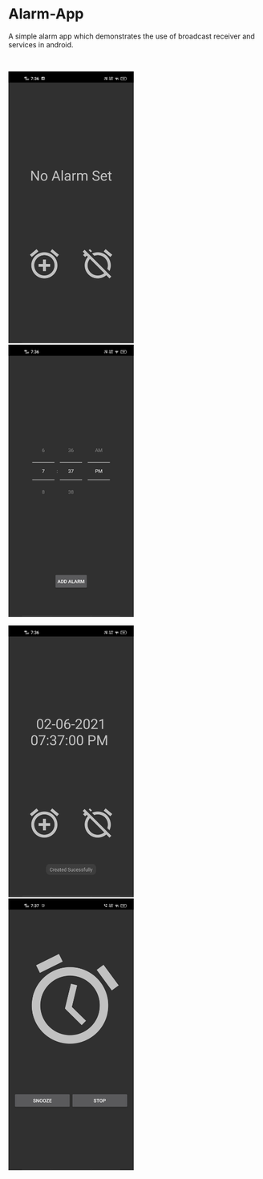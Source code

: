 # Alarm-App
A simple alarm app which demonstrates the use of broadcast receiver and services in android. 

<br>

<img src = "AlarmClock/Screenshot_20210602_193602.jpg" width="250">   &nbsp;     &nbsp;    <img src = "AlarmClock/Screenshot_20210602_193615.jpg" width="250">

<img src = "AlarmClock/Screenshot_20210602_193622.jpg" width="250">   &nbsp;     &nbsp;    <img src = "AlarmClock/Screenshot_20210602_193711.jpg" width="250">



